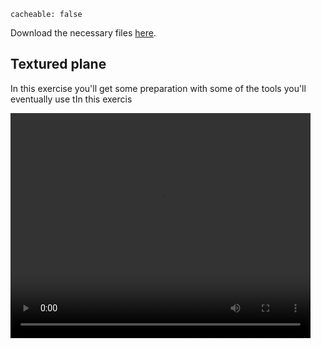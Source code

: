```
cacheable: false
```

Download the necessary files [here](/~tmullen/secure/f17cg/cs315-lab8.zip).

## Textured plane

In this exercise you'll get some preparation with some of the tools you'll
eventually use tIn this exercis

<video width="480" height="360" controls>
  <source src="/~tmullen/images/cg/texturePlane.ogv" type="video/ogg;" codecs="theora, vorbis">
Your browser does not support the video tag.
</video>